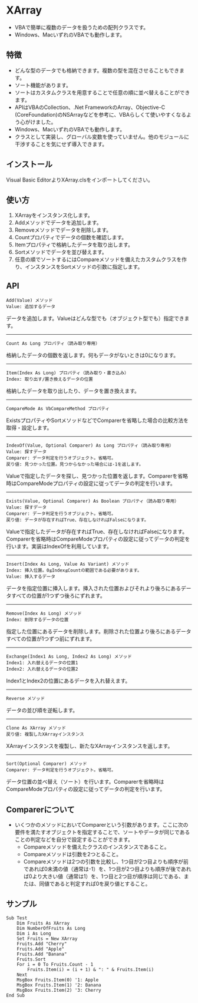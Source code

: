 # XArray

 * VBAで簡単に複数のデータを扱うための配列クラスです。
 * Windows、MacいずれのVBAでも動作します。

## 特徴

 * どんな型のデータでも格納できます。複数の型を混在させることもできます。
 * ソート機能があります。
 * ソートはカスタムクラスを用意することで任意の順に並べ替えることができます。
 * APIはVBAのCollection、.Net FrameworkのArray、Objective-C (CoreFoundation)のNSArrayなどを参考に、VBAらしくて使いやすくなるよう心がけました。
 * Windows、MacいずれのVBAでも動作します。
 * クラスとして実装し、グローバル変数を使っていません。他のモジュールに干渉することを気にせず導入できます。

## インストール

Visual Basic EditorよりXArray.clsをインポートしてください。

## 使い方

 1. XArrayをインスタンス化します。
 2. Addメソッドでデータを追加します。
 3. Removeメソッドでデータを削除します。
 4. Countプロパティでデータの個数を確認します。
 5. Itemプロパティで格納したデータを取り出します。
 6. Sortメソッドでデータを並び替えます。
 7. 任意の順でソートするにはCompareメソッドを備えたカスタムクラスを作り、インスタンスをSortメソッドの引数に指定します。

## API

	Add(Value) メソッド
	Value: 追加するデータ
データを追加します。Valueはどんな型でも（オブジェクト型でも）指定できます。
********************************
	Count As Long プロパティ（読み取り専用）
格納したデータの個数を返します。何もデータがないときは0になります。
********************************
	Item(Index As Long) プロパティ（読み取り・書き込み）
	Index: 取り出す/置き換えるデータの位置
格納したデータを取り出したり、データを置き換えます。
********************************
	CompareMode As VbCompareMethod プロパティ
ExistsプロパティやSortメソッドなどでComparerを省略した場合の比較方法を取得・設定します。
********************************
	IndexOf(Value, Optional Comparer) As Long プロパティ（読み取り専用）
	Value: 探すデータ
	Comparer: データ判定を行うオブジェクト。省略可。
	戻り値: 見つかった位置。見つからなかった場合には-1を返します。
Valueで指定したデータを探し、見つかった位置を返します。Comparerを省略時はCompareModeプロパティの設定に従ってデータの判定を行います。
********************************
	Exists(Value, Optional Comparer) As Boolean プロパティ（読み取り専用）
	Value: 探すデータ
	Comparer: データ判定を行うオブジェクト。省略可。
	戻り値: データが存在すればTrue、存在しなければFalseになります。
Valueで指定したデータが存在すればTrue、存在しなければFalseになります。Comparerを省略時はCompareModeプロパティの設定に従ってデータの判定を行います。実装はIndexOfを利用しています。
********************************
	Insert(Index As Long, Value As Variant) メソッド
	Index: 挿入位置。0≦Index≦Countの範囲である必要があります。
	Value: 挿入するデータ
データを指定位置に挿入します。挿入された位置およびそれより後ろにあるデータすべての位置が1つずつ後ろにずれます。
********************************
	Remove(Index As Long) メソッド
	Index: 削除するデータの位置
指定した位置にあるデータを削除します。削除された位置より後ろにあるデータすべての位置が1つずつ前にずれます。
********************************
	Exchange(Index1 As Long, Index2 As Long) メソッド
	Index1: 入れ替えるデータの位置1
	Index2: 入れ替えるデータの位置2
Index1とIndex2の位置にあるデータを入れ替えます。
********************************
	Reverse メソッド
データの並び順を逆転します。
********************************
	Clone As XArray メソッド
	戻り値: 複製したXArrayインスタンス
XArrayインスタンスを複製し、新たなXArrayインスタンスを返します。
********************************
	Sort(Optional Comparer) メソッド
	Comparer: データ判定を行うオブジェクト。省略可。
データ位置の並べ替え（ソート）を行います。Comparerを省略時はCompareModeプロパティの設定に従ってデータの判定を行います。

## Comparerについて
 * いくつかのメソッドにおいてComparerという引数があります。ここに次の要件を満たすオブジェクトを指定することで、ソートやデータが同じであることの判定などを自分で設定することができます。
   * Compareメソッドを備えたクラスのインスタンスであること。
   * Compareメソッドは引数を2つとること。
   * Compareメソッドは2つの引数を比較し、1つ目が2つ目よりも順序が前であれば0未満の値（通常は-1）を、1つ目が2つ目よりも順序が後であれば0より大きい値（通常は1）を、1つ目と2つ目が順序は同じである、または、同値であると判定すれば0を戻り値とすること。

## サンプル

	Sub Test
		Dim Fruits As XArray
		Dim NumberOfFruits As Long
		Dim i As Long
		Set Fruits = New XArray
		Fruits.Add "Cherry"
		Fruits.Add "Apple"
		Fruits.Add "Banana"
		Fruits.Sort
		For i = 0 To Fruits.Count - 1
			Fruits.Item(i) = (i + 1) & ": " & Fruits.Item(i)
		Next
		MsgBox Fruits.Item(0) '1: Apple
		MsgBox Fruits.Item(1) '2: Banana
		MsgBox Fruits.Item(2) '3: Cherry
	End Sub
